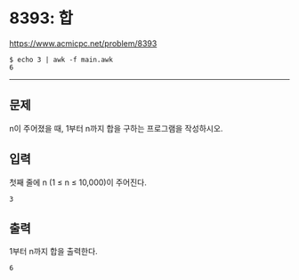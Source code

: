 # 8393: 합

https://www.acmicpc.net/problem/8393

```
$ echo 3 | awk -f main.awk
6
```

---

## 문제

n이 주어졌을 때, 1부터 n까지 합을 구하는 프로그램을 작성하시오.

## 입력

첫째 줄에 n (1 ≤ n ≤ 10,000)이 주어진다.

```
3
```

## 출력

1부터 n까지 합을 출력한다.

```
6
```
